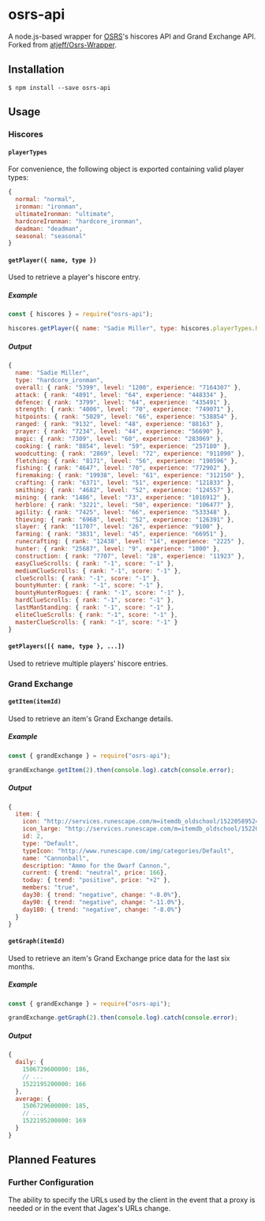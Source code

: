 # osrs-api
A node.js-based wrapper for [OSRS](http://oldschool.runescape.com/)'s hiscores API and Grand Exchange API. Forked from [atjeff/Osrs-Wrapper](https://github.com/atjeff/Osrs-Wrapper).

## Installation 
```
$ npm install --save osrs-api
```

## Usage

### Hiscores

#### `playerTypes`

For convenience, the following object is exported containing valid player types:

```javascript
{
  normal: "normal",
  ironman: "ironman",
  ultimateIronman: "ultimate",
  hardcoreIronman: "hardcore_ironman",
  deadman: "deadman",
  seasonal: "seasonal"
}
```

#### `getPlayer({ name, type })`

Used to retrieve a player's hiscore entry.

##### Example

```javascript
const { hiscores } = require("osrs-api");

hiscores.getPlayer({ name: "Sadie Miller", type: hiscores.playerTypes.hardcoreIronman }).then(console.log).catch(console.error);
```

##### Output

```javascript
{
  name: "Sadie Miller",
  type: "hardcore_ironman",
  overall: { rank: "5399", level: "1200", experience: "7164307" },
  attack: { rank: "4891", level: "64", experience: "448334" },
  defence: { rank: "3799", level: "64", experience: "435491" },
  strength: { rank: "4006", level: "70", experience: "749071" },
  hitpoints: { rank: "5029", level: "66", experience: "538854" },
  ranged: { rank: "9132", level: "48", experience: "88163" },
  prayer: { rank: "7234", level: "44", experience: "56690" },
  magic: { rank: "7309", level: "60", experience: "283069" },
  cooking: { rank: "8854", level: "59", experience: "257180" },
  woodcutting: { rank: "2869", level: "72", experience: "911090" },
  fletching: { rank: "8171", level: "56", experience: "190596" },
  fishing: { rank: "4647", level: "70", experience: "772902" },
  firemaking: { rank: "19938", level: "61", experience: "312150" },
  crafting: { rank: "6371", level: "51", experience: "121833" },
  smithing: { rank: "4682", level: "52", experience: "124557" },
  mining: { rank: "1486", level: "73", experience: "1016912" },
  herblore: { rank: "3221", level: "50", experience: "106477" },
  agility: { rank: "7425", level: "66", experience: "533348" },
  thieving: { rank: "6968", level: "52", experience: "126391" },
  slayer: { rank: "11707", level: "26", experience: "9100" },
  farming: { rank: "3831", level: "45", experience: "66951" },
  runecrafting: { rank: "12438", level: "14", experience: "2225" },
  hunter: { rank: "25687", level: "9", experience: "1000" },
  construction: { rank: "7707", level: "28", experience: "11923" },
  easyClueScrolls: { rank: "-1", score: "-1" },
  mediumClueScrolls: { rank: "-1", score: "-1" },
  clueScrolls: { rank: "-1", score: "-1" },
  bountyHunter: { rank: "-1", score: "-1" },
  bountyHunterRogues: { rank: "-1", score: "-1" },
  hardClueScrolls: { rank: "-1", score: "-1" },
  lastManStanding: { rank: "-1", score: "-1" },
  eliteClueScrolls: { rank: "-1", score: "-1" },
  masterClueScrolls: { rank: "-1", score: "-1" }
}
```

#### `getPlayers([{ name, type }, ...])`

Used to retrieve multiple players' hiscore entries.

### Grand Exchange

#### `getItem(itemId)`

Used to retrieve an item's Grand Exchange details.

##### Example

```javascript
const { grandExchange } = require("osrs-api");

grandExchange.getItem(2).then(console.log).catch(console.error);
```

##### Output

```javascript
{
  item: {
    icon: "http://services.runescape.com/m=itemdb_oldschool/1522058952475_obj_sprite.gif?id=2",
    icon_large: "http://services.runescape.com/m=itemdb_oldschool/1522058952475_obj_big.gif?id=2",
    id: 2,
    type: "Default",
    typeIcon: "http://www.runescape.com/img/categories/Default",
    name: "Cannonball",
    description: "Ammo for the Dwarf Cannon.",
    current: { trend: "neutral", price: 166},
    today: { trend: "positive", price: "+2" },
    members: "true",
    day30: { trend: "negative", change: "-8.0%"},
    day90: { trend: "negative", change: "-11.0%"},
    day180: { trend: "negative", change: "-8.0%"}
  }
}
```

#### `getGraph(itemId)`

Used to retrieve an item's Grand Exchange price data for the last six months.

##### Example

```javascript
const { grandExchange } = require("osrs-api");

grandExchange.getGraph(2).then(console.log).catch(console.error);
```

##### Output

```javascript
{
  daily: {
    1506729600000: 186,
    // ...
    1522195200000: 166
  },
  average: {
    1506729600000: 185,
    // ...
    1522195200000: 169
  }
}
```

## Planned Features

### Further Configuration

The ability to specify the URLs used by the client in the event that a proxy is needed or in the event that Jagex's URLs change.
